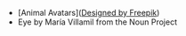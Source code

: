 * [Animal Avatars](<a href='https://www.freepik.com/free-vector/animal-avatars_766618.htm'>Designed by Freepik</a>)
* Eye by María Villamil from the Noun Project